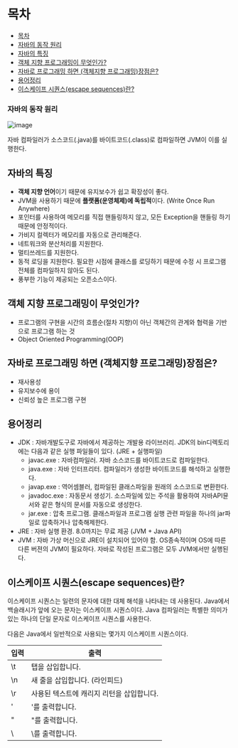 # 목차
<!-- TOC tocDepth:1..3 chapterDepth:1..6 -->

- [목차](#목차)
- [자바의 동작 원리](#자바의-동작-원리)
- [자바의 특징](#자바의-특징)
- [객체 지향 프로그래밍이 무엇인가?](#객체-지향-프로그래밍이-무엇인가)
- [자바로 프로그래밍 하면 (객체지향 프로그래밍)장점은?](#자바로-프로그래밍-하면-객체지향-프로그래밍장점은)
- [용어정리](#용어정리)
- [이스케이프 시퀀스(escape sequences)란?](#이스케이프-시퀀스escape-sequences란)

<!-- /TOC -->

### 자바의 동작 원리

![image](https://user-images.githubusercontent.com/106129404/225189927-31951ae3-bf84-4f99-a6e6-36a77d8f9f62.png)

자바 컴파일러가 소스코드(.java)를 바이트코드(.class)로 컴파일하면 JVM이 이를 실행한다.

## 자바의 특징

- **객체 지향 언어**이기 때문에 유지보수가 쉽고 확장성이 좋다.
- JVM을 사용하기 때문에 **플랫폼(운영체제)에 독립적**이다. (Write Once Run Anywhere)
- 포인터를 사용하여 메모리를 직접 핸들링하지 않고, 모든 Exception을 핸들링 하기 때문에 안정적이다.
- 가비지 컬렉터가 메모리를 자동으로 관리해준다.
- 네트워크와 분산처리를 지원한다.
- 멀티쓰레드를 지원한다.
- 동적 로딩을 지원한다. 필요한 시점에 클래스를 로딩하기 때문에 수정 시 프로그램 전체를 컴파일하지 않아도 된다.
- 풍부한 기능이 제공되는 오픈소스이다.

## 객체 지향 프로그래밍이 무엇인가?

- 프로그램의 구현을 시간의 흐름순(절차 지향)이 아닌 객체간의 관계와 협력을 기반으로 프로그램 하는 것
- Object Oriented Programming(OOP)

## 자바로 프로그래밍 하면 (객체지향 프로그래밍)장점은?

- 재사용성
- 유지보수에 용이
- 신뢰성 높은 프로그램 구현

## 용어정리

- JDK : 자바개발도구로 자바에서 제공하는 개발용 라이브러리. JDK의 bin디렉토리에는 다음과 같은 실행 파일들이 있다. (JRE + 실행파일)
  - javac.exe :  자바컴파일러. 자바 소스코드를 바이트코드로 컴파일한다.
  - java.exe : 자바 인터프리터. 컴파일러가 생성한 바이트코드를 해석하고 실행한다.
  - javap.exe : 역어셈블러, 컴파일된 클래스파일을 원래의 소스코드로 변환한다.
  - javadoc.exe : 자동문서 생성기. 소스파일에 있는 주석을 활용하여 자바API뮨서와 같은 형식의 문서를 자동으로 생성한다.
  - jar.exe : 압축 프로그램. 클래스파일과 프로그램 실행 관련 파일을 하나의 jar파일로 압축하거나 압축해제한다.
- JRE : 자바 실행 환경. 8.0까지는 무료 제공 (JVM + Java API)
- JVM : 자바 가상 머신으로 JRE이 설치되어 있어야 함. OS종속적이며 OS에 따른 다른 버젼의 JVM이 필요하다. 자바로 작성된 프로그램은 모두 JVM에서만 실행된다.

## 이스케이프 시퀀스(escape sequences)란?

이스케이프 시퀀스는 일련의 문자에 대한 대체 해석을 나타내는 데 사용된다. Java에서 백슬래시가 앞에 오는 문자는 이스케이프 시퀀스이다. Java 컴파일러는 특별한 의미가 있는 하나의 단일 문자로 이스케이프 시퀀스를 사용한다.

다음은 Java에서 일반적으로 사용되는 몇가지 이스케이프 시퀀스이다.

| 입력 | 출력 |
| --- | --- |
| \t | 탭을 삽입합니다. |
| \n | 새 줄을 삽입합니다. (라인피드) |
| \r | 사용된 텍스트에 캐리지 리턴을 삽입합니다. |
| \' | '를 출력합니다. |
| \" | "를 출력합니다. |
| \ | \를 출력합니다. |
